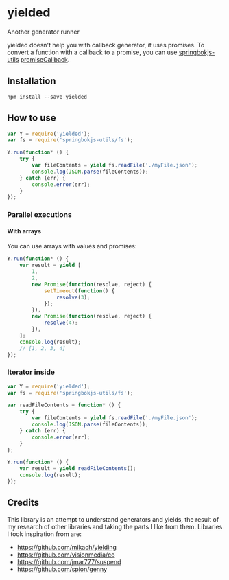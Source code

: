 yielded
=======

Another generator runner

yielded doesn't help you with callback generator, it uses promises. To convert a function with a callback to a promise, you can use [springbokjs-utils](https://www.npmjs.org/package/springbokjs-utils) [promiseCallback](http://christophehurpeau.github.io/springbokjs-utils/docs/module-utils.html#promiseCallback).

## Installation

```
npm install --save yielded
```

## How to use

```js
var Y = require('yielded');
var fs = require('springbokjs-utils/fs');

Y.run(function* () {
    try {
        var fileContents = yield fs.readFile('./myFile.json');
        console.log(JSON.parse(fileContents));
    } catch (err) {
        console.error(err);
    }
});
```

### Parallel executions

#### With arrays

You can use arrays with values and promises:

```js
Y.run(function* () {
    var result = yield [
        1,
        2,
        new Promise(function(resolve, reject) {
            setTimeout(function() {
                resolve(3);
            });
        }),
        new Promise(function(resolve, reject) {
            resolve(4);
        }),
    ];
    console.log(result);
    // [1, 2, 3, 4]
});
```

### Iterator inside


```js
var Y = require('yielded');
var fs = require('springbokjs-utils/fs');

var readFileContents = function* () {
    try {
        var fileContents = yield fs.readFile('./myFile.json');
        console.log(JSON.parse(fileContents));
    } catch (err) {
        console.error(err);
    }
};

Y.run(function* () {
    var result = yield readFileContents();
    console.log(result);
});
```

## Credits

This library is an attempt to understand generators and yields, the result of my research of other libraries and taking the parts I like from them. Libraries I took inspiration from are:

 - <https://github.com/mikach/yielding>
 - <https://github.com/visionmedia/co>
 - <https://github.com/jmar777/suspend>
 - <https://github.com/spion/genny>
